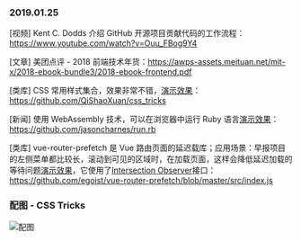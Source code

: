 ### 2019.01.25

[视频] Kent C. Dodds 介绍 GitHub 开源项目贡献代码的工作流程：<https://www.youtube.com/watch?v=Ouu_FBog9Y4> 

[文章] 美团点评 - 2018 前端技术年货：<https://awps-assets.meituan.net/mit-x/2018-ebook-bundle3/2018-ebook-frontend.pdf>

[类库] CSS 常用样式集合，效果非常不错，[演示效果](https://qishaoxuan.github.io/css_tricks/)：<https://github.com/QiShaoXuan/css_tricks> 

[新闻] 使用 WebAssembly 技术，可以在浏览器中运行 Ruby 语言[演示效果](https://runrb.io/)：<https://github.com/jasoncharnes/run.rb>

[类库] vue-router-prefetch 是 Vue 路由页面的延迟载库；应用场景：早报项目的左侧菜单都比较长，滚动到可见的区域时，在加载页面，这样会降低延迟加载的等待问题[演示效果](https://stackblitz.com/edit/vue-nr9q5u)，它使用了[Intersection Observer](https://developer.mozilla.org/zh-CN/docs/Web/API/IntersectionObserver)接口：<https://github.com/egoist/vue-router-prefetch/blob/master/src/index.js> 

### 配图 - CSS Tricks
![配图](http://ww1.sinaimg.cn/large/62bfa70bly1fziodf7jdzj216y0vyn68.jpg)
